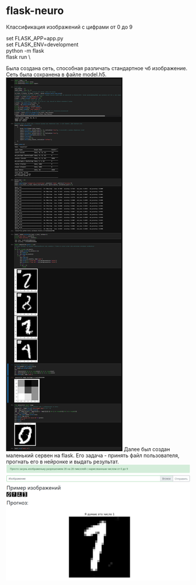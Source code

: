 # flask-neuro
Классификация изображений с цифрами от 0 до 9

set FLASK_APP=app.py \
set FLASK_ENV=development \
python -m flask \
flask run \

Была создана сеть, способная различать стандартное чб изображение. Сеть была сохранена в файле model.h5.
![notebook](data/notebook.png)
Далее был создан маленький сервен на flask. Его задача - принять файл пользователя, прогнать его в нейронке и выдать результат.
![notebook](data/web.png)